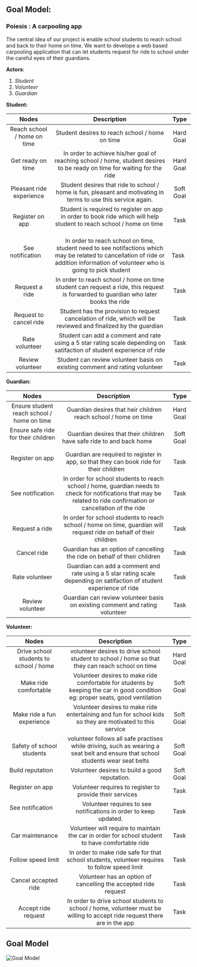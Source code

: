 ## Goal Model:
### Poiesis : A carpooling app
The central idea of our project is enable school students to reach school and back to their home on time. We want to develope a web based carpooling application 
that can let students request for ride to school under the careful eyes of their guardians. 

**Actors**:
1. *Student*
2. *Volunteer*
3. *Guardian* 

 
**Student:**

|Nodes                    |  Description | Type     |
|:-----------------------:|:------------:|:--------:|
|  Reach school / home on time   |  Student desires to reach school / home on time            | Hard Goal  |
|  Get ready on time      |  In order to achieve his/her goal of reaching school / home, student desires to be ready on time for waiting for the ride            | Hard Goal  |
|  Pleasant ride experience    |  Student desires that ride to school / home is fun, pleasant and motivating in terms to use this service again.            | Soft Goal  |  
|  Register on app        |   Student is required to register on app in order to book ride which will help student to reach school / home on time           |  Task      |
|  See notification       | In order to reach school on time, student need to see notifactions which may be related to cancellation of ride or addition information of volunteer who is going to pick student             |    Task  |
|  Request a ride         | In order to reach school / home on time student can request a ride, this request is forwarded to guardian who later books the ride              |  Task      |
|  Request to cancel ride |  Student has the provision to request cancelation of ride, which will be reviewed and finalized by the guardian            |  Task      |
| Rate volunteer | Student can add a comment and rate using a 5 star rating scale depending on satifaction of student experience of ride  | Task |
| Review volunteer | Student can review volunteer basis on existing comment and rating volunteer   | Task |

**Guardian:**
 
|Nodes                    |  Description | Type     |
|:-----------------------:|:------------:|:--------:|
|  Ensure student reach school / home on time |  Guardian desires that heir children reach school / home on time   | Hard Goal |
|  Ensure safe ride for their children    |    Guardian desires that their children have safe ride to and back home         | Soft Goal  |
|  Register on app        | Guardian are required to register in app, so that they can book ride for their children           |  Task      |
|  See notification   | In order for school students to reach school / home, guardian needs to check for notifications that may be related to ride confirmation or cancellation of the ride          |  Task  |    
|  Request a ride  | In order for school students to reach school / home on time, guardian will request ride on behalf of their children           | Task |
|  Cancel ride  | Guardian has an option of cancelling the ride on behalf of their children          |  Task  |
| Rate volunteer | Guardian can add a comment and rate using a 5 star rating scale depending on satifaction of student experience of ride  | Task |
| Review volunteer | Guardian can review volunteer basis on existing comment and rating volunteer   | Task |


**Volunteer:**


|Nodes                    |  Description | Type     |
|:-----------------------:|:------------:|:--------:|
|  Drive school students to school / home |  volunteer desires to drive school student to school / home so that they can reach school on time    | Hard Goal |
|  Make ride comfortable          | Volunteer desires to make ride comfortable for students by keeping the car in good condition eg: proper seats, good ventilation | Soft Goal|
|  Make ride a fun experience| Volunteer desires to make ride entertaining and fun for school kids so they are motivated to this service | Soft Goal |
|  Safety of school students|  volunteer follows all safe practises while driving, such as wearing a seat belt and ensure that school students wear seat belts         | Soft Goal |
|  Build reputation         |  Volunteer desires to build a good reputation.        | Soft Goal |
|  Register on app        |  Volunteer requires to register to provide their services            |  Task     |
|  See notification        |   Volunteer requires to see notifications in order to keep updated.        | Task    |   
|  Car maintenance         |  Volunteer will require to maintain the car in order for school student to have comfortable ride | Task |
|  Follow speed limit      | In order to make ride safe for that school students, volunteer requires to follow speed limit | Task |
|  Cancel accepted ride              |    Volunteer has an option of cancelling the accepted ride request      | Task  |
|  Accept ride request             |      In order to drive school students to school / home, volunteer must be willing to accept ride request there are in the app     | Task   |


## Goal Model
![Goal Model](https://github.com/IsaacShrestha/poiesis-CASH_COW/blob/requirements/images/goalmodel.PNG)

